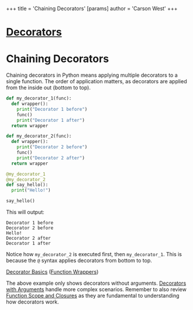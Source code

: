 +++
 title = 'Chaining Decorators'
[params]
	author = 'Carson West'
+++
# [Decorators](./../decorators/)
# Chaining Decorators

Chaining decorators in Python means applying multiple decorators to a single function.  The order of application matters, as decorators are applied from the inside out (bottom to top).

```python
def my_decorator_1(func):
  def wrapper():
    print("Decorator 1 before")
    func()
    print("Decorator 1 after")
  return wrapper

def my_decorator_2(func):
  def wrapper():
    print("Decorator 2 before")
    func()
    print("Decorator 2 after")
  return wrapper

@my_decorator_1
@my_decorator_2
def say_hello():
  print("Hello!")

say_hello()
```

This will output:

```
Decorator 1 before
Decorator 2 before
Hello!
Decorator 2 after
Decorator 1 after
```

Notice how `my_decorator_2` is executed first, then `my_decorator_1`.  This is because the `@` syntax applies decorators from bottom to top.


[Decorator Basics](./../decorator-basics/)  ([Function Wrappers](./../function-wrappers/))

The above example only shows decorators without arguments.  [Decorators with Arguments](./../decorators-with-arguments/)  handle more complex scenarios.  Remember to also review [Function Scope and Closures](./../function-scope-and-closures/) as they are fundamental to understanding how decorators work.

